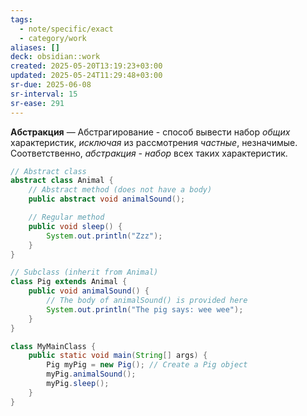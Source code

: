 ```yaml
---
tags:
  - note/specific/exact
  - category/work
aliases: []
deck: obsidian::work
created: 2025-05-20T13:19:23+03:00
updated: 2025-05-24T11:29:48+03:00
sr-due: 2025-06-08
sr-interval: 15
sr-ease: 291
---
```


**Абстракция**
—
Абстрагирование - способ вывести набор *общих* характеристик, *исключая* из рассмотрения *частные*, незначимые. Соответственно, *абстракция - набор* всех таких характеристик.
```java
// Abstract class
abstract class Animal {
    // Abstract method (does not have a body)
    public abstract void animalSound();

    // Regular method
    public void sleep() {
        System.out.println("Zzz");
    }
}

// Subclass (inherit from Animal)
class Pig extends Animal {
    public void animalSound() {
        // The body of animalSound() is provided here
        System.out.println("The pig says: wee wee");
    }
}

class MyMainClass {
    public static void main(String[] args) {
        Pig myPig = new Pig(); // Create a Pig object
        myPig.animalSound();
        myPig.sleep();
    }
}
```
<!--SR:!2025-05-24,4,270-->
